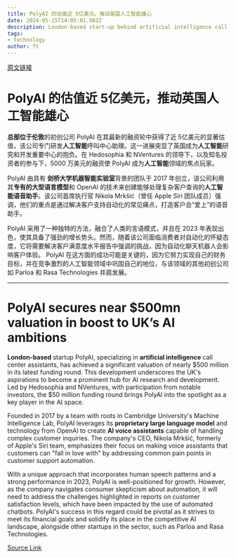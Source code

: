 ```yaml
---
title: PolyAI 的估值近 5亿美元，推动英国人工智能雄心
date: 2024-05-15T14:05:01.982Z
description: London-based start-up behind artificial intelligence call centre assistants secures funding
tags: 
- technology
author: ft
---
```


[原文链接](https://ft.com/content/928a22ba-1d04-4865-b854-5ebc5e53ea61)

# PolyAI 的估值近 5亿美元，推动英国**人工智能**雄心

**总部位于伦敦**的初创公司 PolyAI 在其最新的融资轮中获得了近 5亿美元的显著估值，该公司专门研发**人工智能**呼叫中心助理。这一进展突显了英国成为**人工智能**研究和开发重要中心的抱负。在 Hedosophia 和 NVentures 的领导下，以及知名投资者的参与下，5000 万美元的融资使 PolyAI 成为**人工智能**领域的焦点玩家。

PolyAI 由具有 **剑桥大学机器智能实验室**背景的团队于 2017 年创立，该公司利用其**专有的大型语言模型**和 OpenAI 的技术来创建能够处理复杂客户查询的**人工智能语音助手**。该公司首席执行官 Nikola Mrkšić（曾任 Apple Siri 团队成员）强调，他们的重点是通过解决客户支持自动化的常见痛点，打造客户会“爱上”的语音助手。

PolyAI 采用了一种独特的方法，融合了人类的言语模式，并且在 2023 年表现出色，使其具备了强劲的增长势头。然而，随着该公司面临消费者对自动化的怀疑态度，它将需要解决客户满意度水平报告中强调的挑战，因为自动化聊天机器人会影响客户体验。 PolyAI 在这方面的成功可能是关键的，因为它努力实现自己的财务目标，并在竞争激烈的人工智能领域中巩固自己的地位，与该领域的其他初创公司如 Parloa 和 Rasa Technologies 并肩发展。

---

# PolyAI secures near $500mn valuation in boost to UK’s AI ambitions

**London-based** startup PolyAI, specializing in **artificial intelligence** call center assistants, has achieved a significant valuation of nearly $500 million in its latest funding round. This development underscores the UK's aspirations to become a prominent hub for AI research and development. Led by Hedosophia and NVentures, with participation from notable investors, the $50 million funding round brings PolyAI into the spotlight as a key player in the AI space. 

Founded in 2017 by a team with roots in Cambridge University's Machine Intelligence Lab, PolyAI leverages its **proprietary large language model** and technology from OpenAI to create **AI voice assistants** capable of handling complex customer inquiries. The company's CEO, Nikola Mrkšić, formerly of Apple's Siri team, emphasizes their focus on making voice assistants that customers can "fall in love with" by addressing common pain points in customer support automation. 

With a unique approach that incorporates human speech patterns and a strong performance in 2023, PolyAI is well-positioned for growth. However, as the company navigates consumer skepticism about automation, it will need to address the challenges highlighted in reports on customer satisfaction levels, which have been impacted by the use of automated chatbots. PolyAI's success in this regard could be pivotal as it strives to meet its financial goals and solidify its place in the competitive AI landscape, alongside other startups in the sector, such as Parloa and Rasa Technologies.

[Source Link](https://ft.com/content/928a22ba-1d04-4865-b854-5ebc5e53ea61)

